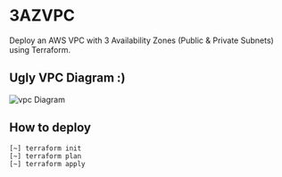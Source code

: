# 3AZVPC
Deploy an AWS VPC with 3 Availability Zones (Public &amp; Private Subnets) using Terraform.

## Ugly VPC Diagram :)

![vpc Diagram](https://i.imgur.com/n3APIiG.png)

## How to deploy

```
[~] terraform init
[~] terraform plan
[~] terraform apply
```
